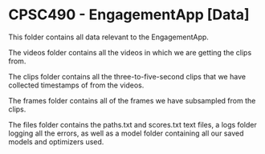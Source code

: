 # CPSC490 - EngagementApp [Data]

This folder contains all data relevant to the EngagementApp.

The videos folder contains all the videos in which we are getting the clips from.

The clips folder contains all the three-to-five-second clips that we have collected timestamps of from the videos.

The frames folder contains all of the frames we have subsampled from the clips.

The files folder contains the paths.txt and scores.txt text files, a logs folder logging all the errors, as well as a model folder containing all our saved models and optimizers used.